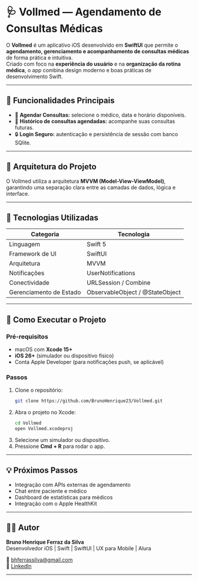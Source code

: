 # 🩺 Vollmed — Agendamento de Consultas Médicas

O **Vollmed** é um aplicativo iOS desenvolvido em **SwiftUI** que permite o **agendamento, gerenciamento e acompanhamento de consultas médicas** de forma prática e intuitiva.  
Criado com foco na **experiência do usuário** e na **organização da rotina médica**, o app combina design moderno e boas práticas de desenvolvimento Swift.

---

## 📱 Funcionalidades Principais

- 📅 **Agendar Consultas:** selecione o médico, data e horário disponíveis.
- 🧾 **Histórico de consultas agendadas:** acompanhe suas consultas futuras.
- 🔒 **Login Seguro:** autenticação e persistência de sessão com banco SQlite.

---

## 🧠 Arquitetura do Projeto

O Vollmed utiliza a arquitetura **MVVM (Model-View-ViewModel)**, garantindo uma separação clara entre as camadas de dados, lógica e interface.

---

## 🧩 Tecnologias Utilizadas

| Categoria | Tecnologia |
|------------|-------------|
| Linguagem | Swift 5 |
| Framework de UI | SwiftUI |
| Arquitetura | MVVM |
| Notificações | UserNotifications |
| Conectividade | URLSession / Combine |
| Gerenciamento de Estado | ObservableObject / @StateObject |

---

## 🚀 Como Executar o Projeto

### Pré-requisitos
- macOS com **Xcode 15+**
- **iOS 26+** (simulador ou dispositivo físico)
- Conta Apple Developer (para notificações push, se aplicável)

### Passos
1. Clone o repositório:
   ```bash
   git clone https://github.com/BrunoHenrique23/Vollmed.git
   ```
2. Abra o projeto no Xcode:
   ```bash
   cd Vollmed
   open Vollmed.xcodeproj
   ```
3. Selecione um simulador ou dispositivo.
4. Pressione **Cmd + R** para rodar o app.

---

## 💡 Próximos Passos

- Integração com APIs externas de agendamento
- Chat entre paciente e médico
- Dashboard de estatísticas para médicos
- Integração com o Apple HealthKit

---

## 👨‍💻 Autor

**Bruno Henrique Ferraz da Silva**  
Desenvolvedor iOS | Swift | SwiftUI | UX para Mobile | Alura

📧 bhferrassilva@gmail.com  
🔗 [LinkedIn](www.linkedin.com/in/brunosilva20)

---
